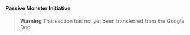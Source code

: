 #### Passive Monster Initiative

> **Warning**
> This section has not yet been transferred from the Google Doc.
